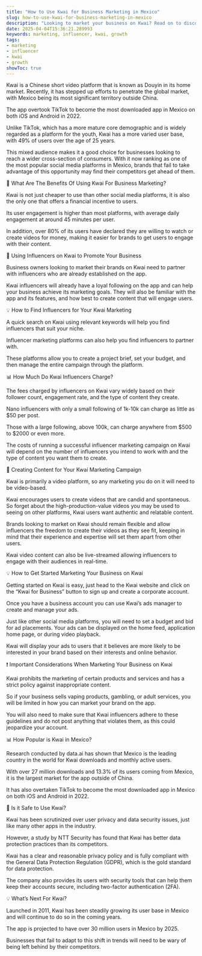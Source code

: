 ```yaml
---
title: "How to Use Kwai for Business Marketing in Mexico"
slug: how-to-use-kwai-for-business-marketing-in-mexico
description: "Looking to market your business on Kwai? Read on to discover how to utilize influencers in Mexico to successfully promote your brand on the platform."
date: 2025-04-04T15:36:21.289993
keywords: marketing, influencer, kwai, growth
tags:
- marketing
- influencer
- kwai
- growth
showToc: true
---
```


Kwai is a Chinese short video platform that is known as Douyin in its home market. Recently, it has stepped up efforts to penetrate the global market, with Mexico being its most significant territory outside China. 

The app overtook TikTok to become the most downloaded app in Mexico on both iOS and Android in 2022. 


Unlike TikTok, which has a more mature core demographic and is widely regarded as a platform for the youth, Kwai has a more varied user base, with 49% of users over the age of 25 years. 

This mixed audience makes it a good choice for businesses looking to reach a wider cross-section of consumers. With it now ranking as one of the most popular social media platforms in Mexico, brands that fail to take advantage of this opportunity may find their competitors get ahead of them.


📢 What Are The Benefits Of Using Kwai For Business Marketing?


Kwai is not just cheaper to use than other social media platforms, it is also the only one that offers a financial incentive to users.

Its user engagement is higher than most platforms, with average daily engagement at around 45 minutes per user. 

In addition, over 80% of its users have declared they are willing to watch or create videos for money, making it easier for brands to get users to engage with their content.


📢 Using Influencers on Kwai to Promote Your Business


Business owners looking to market their brands on Kwai need to partner with influencers who are already established on the app.

Kwai influencers will already have a loyal following on the app and can help your business achieve its marketing goals. They will also be familiar with the app and its features, and how best to create content that will engage users.


💡 How to Find Influencers for Your Kwai Marketing


A quick search on Kwai using relevant keywords will help you find influencers that suit your niche. 

Influencer marketing platforms can also help you find influencers to partner with. 

These platforms allow you to create a project brief, set your budget, and then manage the entire campaign through the platform.


📊 How Much Do Kwai Influencers Charge?


The fees charged by influencers on Kwai vary widely based on their follower count, engagement rate, and the type of content they create. 

Nano influencers with only a small following of 1k-10k can charge as little as $50 per post. 

Those with a large following, above 100k, can charge anywhere from $500 to $2000 or even more.

The costs of running a successful influencer marketing campaign on Kwai will depend on the number of influencers you intend to work with and the type of content you want them to create.


📢 Creating Content for Your Kwai Marketing Campaign


Kwai is primarily a video platform, so any marketing you do on it will need to be video-based. 

Kwai encourages users to create videos that are candid and spontaneous. So forget about the high-production-value videos you may be used to seeing on other platforms, Kwai users want authentic and relatable content.

Brands looking to market on Kwai should remain flexible and allow influencers the freedom to create their videos as they see fit, keeping in mind that their experience and expertise will set them apart from other users. 

Kwai video content can also be live-streamed allowing influencers to engage with their audiences in real-time.


💡 How to Get Started Marketing Your Business on Kwai


Getting started on Kwai is easy, just head to the Kwai website and click on the “Kwai for Business” button to sign up and create a corporate account.

Once you have a business account you can use Kwai’s ads manager to create and manage your ads. 

Just like other social media platforms, you will need to set a budget and bid for ad placements. Your ads can be displayed on the home feed, application home page, or during video playback.

Kwai will display your ads to users that it believes are more likely to be interested in your brand based on their interests and online behavior.


❗ Important Considerations When Marketing Your Business on Kwai


Kwai prohibits the marketing of certain products and services and has a strict policy against inappropriate content. 

So if your business sells vaping products, gambling, or adult services, you will be limited in how you can market your brand on the app. 

You will also need to make sure that Kwai influencers adhere to these guidelines and do not post anything that violates them, as this could jeopardize your account.


📊 How Popular is Kwai in Mexico?


Research conducted by data.ai has shown that Mexico is the leading country in the world for Kwai downloads and monthly active users. 

With over 27 million downloads and 13.3% of its users coming from Mexico, it is the largest market for the app outside of China. 

It has also overtaken TikTok to become the most downloaded app in Mexico on both iOS and Android in 2022.


📢 Is it Safe to Use Kwai?


Kwai has been scrutinized over user privacy and data security issues, just like many other apps in the industry. 

However, a study by NTT Security has found that Kwai has better data protection practices than its competitors.

Kwai has a clear and reasonable privacy policy and is fully compliant with the General Data Protection Regulation (GDPR), which is the gold standard for data protection. 

The company also provides its users with security tools that can help them keep their accounts secure, including two-factor authentication (2FA).


💡 What’s Next For Kwai?


Launched in 2011, Kwai has been steadily growing its user base in Mexico and will continue to do so in the coming years. 

The app is projected to have over 30 million users in Mexico by 2025. 

Businesses that fail to adapt to this shift in trends will need to be wary of being left behind by their competitors.
